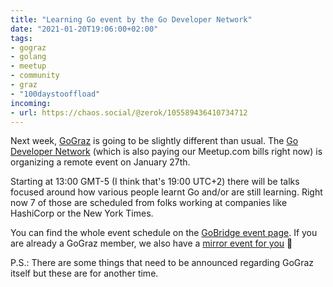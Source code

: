 ```yaml
---
title: "Learning Go event by the Go Developer Network"
date: "2021-01-20T19:06:00+02:00"
tags:
- gograz
- golang
- meetup
- community
- graz
- "100daystooffload"
incoming:
- url: https://chaos.social/@zerok/105589436410734712
---
```


Next week, [GoGraz][] is going to be slightly different than usual. The [Go
Developer Network][gdn] (which is also paying our Meetup.com bills right now)
is organizing a remote event on January 27th.

Starting at 13:00 GMT-5 (I think that's 19:00 UTC+2) there will be talks
focused around how various people learnt Go and/or are still learning. Right now
7 of those are scheduled from folks working at companies like HashiCorp or the New
York Times.

You can find the whole event schedule on the [GoBridge event
page](https://www.meetup.com/gobridge/events/275562079/). If you are already a
GoGraz member, we also have a [mirror event for
you](https://www.meetup.com/Graz-Open-Source-Meetup/events/275830938/) 🙂

P.S.: There are some things that need to be announced regarding GoGraz itself
but these are for another time.

[gograz]: https://gograz.org/
[gdn]: https://www.meetup.com/pro/go

